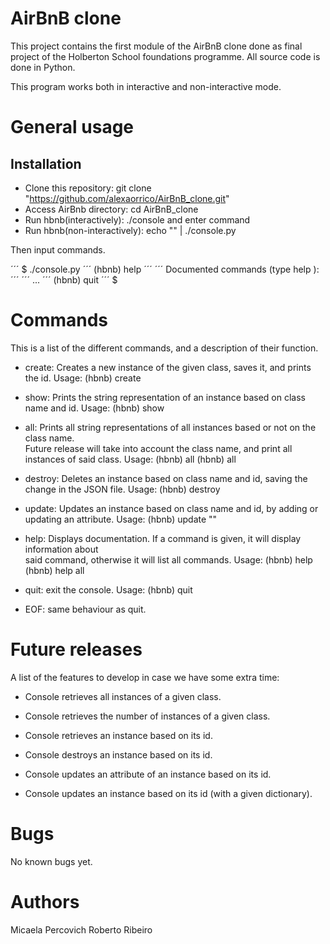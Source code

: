 # AirBnB clone

This project contains the first module of the AirBnB clone done as final \
project of the Holberton School foundations programme. All source code is \
done in Python.

This program works both in interactive and non-interactive mode.

# General usage

## Installation

* Clone this repository: git clone "https://github.com/alexaorrico/AirBnB_clone.git"
* Access AirBnb directory: cd AirBnB_clone
* Run hbnb(interactively): ./console and enter command
* Run hbnb(non-interactively): echo "<command>" | ./console.py

Then input commands.

´´´ $ ./console.py
´´´ (hbnb) help
´´´
´´´ Documented commands (type help <topic>):
´´´
´´´ ...
´´´ (hbnb) quit
´´´ $

# Commands

This is a list of the different commands, and a description of their function.

- create: Creates a new instance of the given class, saves it, and prints the id.
	Usage: (hbnb) create <class name>

- show: Prints the string representation of an instance based on class name and id.
	Usage: (hbnb) show <class name> <id>

- all: Prints all string representations of all instances based or not on the class name.\
Future release will take into account the class name, and print all instances of said class.
	Usage:	(hbnb) all
			(hbnb) all <class name>

- destroy: Deletes an instance based on class name and id, saving the change in the JSON file.
	Usage: (hbnb) destroy <class name> <id>

- update: Updates an instance based on class name and id, by adding or updating an attribute.
	Usage: (hbnb) update <class name> <id> <attribute name> "<attribute value>"

- help: Displays documentation. If a command is given, it will display information about \
said command, otherwise it will list all commands.
	Usage:	(hbnb) help
			(hbnb) help all

- quit: exit the console.
	Usage: (hbnb) quit

- EOF: same behaviour as quit.

# Future releases

A list of the features to develop in case we have some extra time:

- Console retrieves all instances of a given class.

- Console retrieves the number of instances of a given class.

- Console retrieves an instance based on its id.

- Console destroys an instance based on its id.

- Console updates an attribute of an instance based on its id.

- Console updates an instance based on its id (with a given dictionary).

# Bugs

No known bugs yet.

# Authors

Micaela Percovich
Roberto Ribeiro

